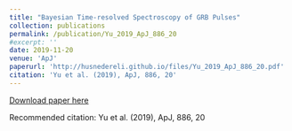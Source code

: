 ```yaml
---
title: "Bayesian Time-resolved Spectroscopy of GRB Pulses"
collection: publications
permalink: /publication/Yu_2019_ApJ_886_20
#excerpt: ''
date: 2019-11-20
venue: 'ApJ'
paperurl: 'http://husnedereli.github.io/files/Yu_2019_ApJ_886_20.pdf'
citation: 'Yu et al. (2019), ApJ, 886, 20'
---
```


[Download paper here](https://ui.adsabs.harvard.edu/abs/2019ApJ...886...20Y)


Recommended citation: Yu et al. (2019), ApJ, 886, 20
